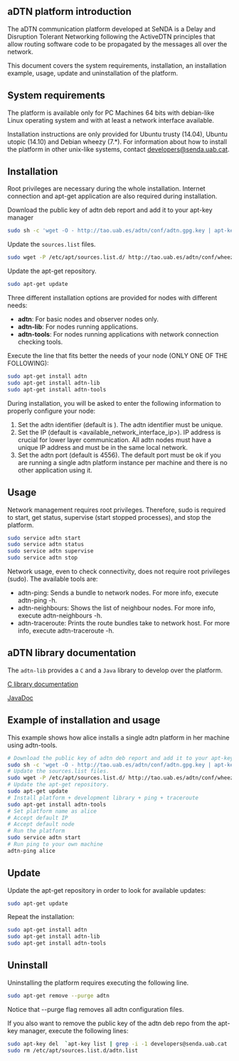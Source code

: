 ## aDTN platform introduction

The aDTN communication platform developed at SeNDA is a Delay and Disruption Tolerant Networking following the ActiveDTN principles that allow routing software code to be propagated by the messages all over the network.

This document covers the system requirements, installation, an installation example, usage, update and uninstallation of the platform.

## System requirements

The platform is available only for PC Machines 64 bits with debian-like Linux operating system and with at least a network interface available.

Installation instructions are only provided for Ubuntu trusty (14.04), Ubuntu utopic (14.10) and Debian wheezy (7.*). For information about how to install the platform in other unix-like systems, contact <developers@senda.uab.cat>.

## Installation

Root privileges are necessary during the whole installation. Internet connection and apt-get application are also required during installation.

Download the public key of adtn deb report and add it to your apt-key manager
```bash
sudo sh -c 'wget -O - http://tao.uab.es/adtn/conf/adtn.gpg.key | apt-key add -'
```
Update the `sources.list` files.
```bash
sudo wget -P /etc/apt/sources.list.d/ http://tao.uab.es/adtn/conf/wheezy/adtn.list
```
Update the apt-get repository.
```bash
sudo apt-get update
```

Three different installation options are provided for nodes with different needs:

* __adtn__: For basic nodes and observer nodes only.
* __adtn-lib__: For nodes running applications.
* __adtn-tools__: For nodes running applications with network connection checking tools.

Execute the line that fits better the needs of your node (ONLY ONE OF THE FOLLOWING):
```bash
sudo apt-get install adtn
sudo apt-get install adtn-lib
sudo apt-get install adtn-tools
```
During installation, you will be asked to enter the following information to properly configure your node:

1. Set the adtn identifier (default is <hostname>). The adtn identifier must be unique.
2. Set the IP (default is <available_network_interface_ip>). IP address is crucial for lower layer communication. All adtn nodes must have a unique IP address and must be in the same local network.
3. Set the adtn port (default is 4556). The default port must be ok if you are running a single adtn platform instance per machine and there is no other application using it.

## Usage

Network management requires root privileges. Therefore, sudo is required to start, get status, supervise (start stopped processes), and stop the platform.
```bash
sudo service adtn start
sudo service adtn status
sudo service adtn supervise
sudo service adtn stop
```
Network usage, even to check connectivity, does not require root privileges (sudo). The available tools are:

* adtn-ping: Sends a bundle to network nodes. For more info, execute adtn-ping -h.
* adtn-neighbours: Shows the list of neighbour nodes. For more info, execute adtn-neighbours -h.
* adtn-traceroute: Prints the route bundles take to network host. For more info, execute adtn-traceroute -h.

## aDTN library documentation

The `adtn-lib` provides a `C` and a `Java` library to develop over the platform.

[C library documentation](http://senda-uab.github.io/aDTN-platform/c_doxygen/index.html "C library documentation")

[JavaDoc](http://senda-uab.github.io/aDTN-platform/java_doc/index.html "JavaDoc")

## Example of installation and usage

This example shows how alice installs a single adtn platform in her machine using adtn-tools.
```bash
# Download the public key of adtn deb report and add it to your apt-key manager
sudo sh -c 'wget -O - http://tao.uab.es/adtn/conf/adtn.gpg.key | apt-key add -'
# Update the sources.list files.
sudo wget -P /etc/apt/sources.list.d/ http://tao.uab.es/adtn/conf/wheezy/adtn.list
# Update the apt-get repository.
sudo apt-get update
# Install platform + development library + ping + traceroute
sudo apt-get install adtn-tools
# Set platform name as alice
# Accept default IP
# Accept default node
# Run the platform
sudo service adtn start
# Run ping to your own machine
adtn-ping alice
```
## Update

Update the apt-get repository in order to look for available updates:
```bash
sudo apt-get update
```
Repeat the installation:
```bash
sudo apt-get install adtn
sudo apt-get install adtn-lib
sudo apt-get install adtn-tools
```

## Uninstall

Uninstalling the platform requires executing the following line.

```bash
sudo apt-get remove --purge adtn
```
Notice that --purge flag removes all adtn configuration files.

If you also want to remove the public key of the adtn deb repo from the apt-key manager, execute the following lines:

```bash
sudo apt-key del  `apt-key list | grep -i -1 developers@senda.uab.cat | grep pub | cut -d '/' -f2- | cut -d ' ' -f1`
sudo rm /etc/apt/sources.list.d/adtn.list
```

